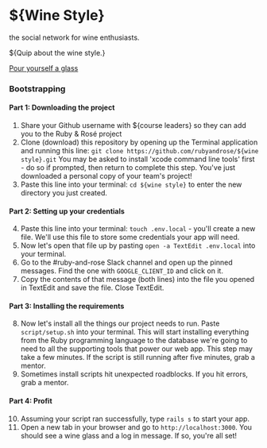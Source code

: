 # ${Wine Style}

the social network for wine enthusiasts.

${Quip about the wine style.}

[Pour yourself a glass](https://ruby-rose-${wine-style}.herokuapp.com/)

### Bootstrapping
#### Part 1: Downloading the project
1. Share your Github username with ${course leaders} so they can add you to the Ruby & Rosé project
2. Clone (download) this repository by opening up the Terminal application and running this line:
`git clone https://github.com/rubyandrose/${wine style}.git`
You may be asked to install 'xcode command line tools' first - do so if prompted, then return to complete this step. You've just downloaded a personal copy
of your team's project!
3. Paste this line into your terminal: `cd ${wine style}` to enter the new directory you just created.

#### Part 2: Setting up your credentials
4. Paste this line into your terminal: `touch .env.local` - you'll create a new file. We'll use this file to store some credentials your app will need.
5. Now let's open that file up by pasting `open -a TextEdit .env.local` into your terminal.
6. Go to the #ruby-and-rose Slack channel and open up the pinned messages. Find the one with `GOOGLE_CLIENT_ID` and click on it.
7. Copy the contents of that message (both lines) into the file you opened in TextEdit and save the file. Close TextEdit.

#### Part 3: Installing the requirements
8. Now let's install all the things our project needs to run. Paste `script/setup.sh` into your terminal. This will start installing everything from the Ruby programming language to the database we're going to need to all the supporting tools that power our web app. This step may take a few minutes. If the script is still running after five minutes, grab a mentor.
9. Sometimes install scripts hit unexpected roadblocks. If you hit errors, grab a mentor.

#### Part 4: Profit
10. Assuming your script ran successfully, type `rails s` to start your app.
11. Open a new tab in your browser and go to `http://localhost:3000`. You should see a wine glass and a log in message. If so, you're all set!
